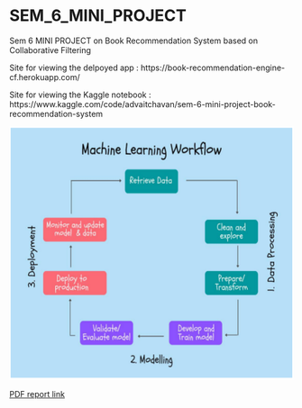 # SEM_6_MINI_PROJECT
Sem 6 MINI PROJECT on Book Recommendation System based on Collaborative Filtering
<p align = "left">Site for viewing the delpoyed app : https://book-recommendation-engine-cf.herokuapp.com/ </p>
<p align = "left">Site for viewing the Kaggle notebook : https://www.kaggle.com/code/advaitchavan/sem-6-mini-project-book-recommendation-system </p>
<p align="center"> <img src="https://github.com/ADVAIT135/SEM_6_MINI_PROJECT/blob/545f438a2e30a1b8ca86ecf4dd2144d9565630d0/IMG%20-%201.png" / height ="450"></p>
<p><a href = https://github.com/ADVAIT135/SEM_6_MINI_PROJECT.github.io/blob/main/Sem_6_MiniProject_BookRecommenderEngine.pdf>PDF report link</a></p>
